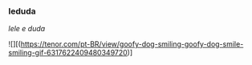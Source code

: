 ### leduda


_lele e duda_


![][(https://tenor.com/pt-BR/view/goofy-dog-smiling-goofy-dog-smile-smiling-gif-6317622409480349720)]

